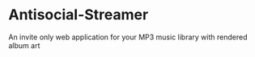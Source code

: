 Antisocial-Streamer
===================

An invite only web application for your MP3 music library with rendered album art
